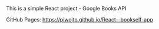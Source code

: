 This is a simple React project - Google Books API

GitHub Pages:
https://piwojto.github.io/React--bookself-app
